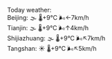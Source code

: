 Today weather:  
Beijing: 🌫  🌡️+9°C 🌬️←7km/h  
Tianjin: 🌫  🌡️+9°C 🌬️↑4km/h  
Shijiazhuang: 🌫  🌡️+9°C 🌬️↖7km/h  
Tangshan: ☀️   🌡️+9°C 🌬️↖5km/h  
